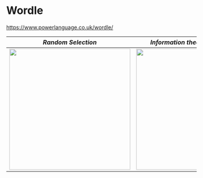 # Wordle
https://www.powerlanguage.co.uk/wordle/

|*Random Selection*|*Information theory (3 seconds)*|*Information theory (30 seconds)*|
|:--:|:--:|:--:|
|<img src="https://github.com/supercatex/Wordle/blob/master/res/random_selection.png" width="320">|<img src="https://github.com/supercatex/Wordle/blob/master/res/information_theory_3s.png" width="320">|<img src="https://github.com/supercatex/Wordle/blob/master/res/information_theory_30s.png" width="320">|
